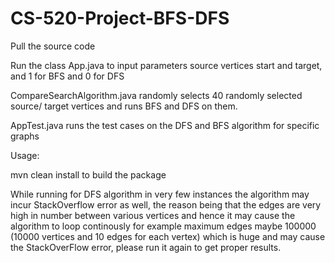 # CS-520-Project-BFS-DFS


Pull the source code

Run the class App.java to input parameters source vertices start and target, and 1 for BFS and 0 for DFS

CompareSearchAlgorithm.java randomly selects 40 randomly selected source/ target vertices and runs BFS and DFS on them.

AppTest.java runs the test cases on the DFS and BFS algorithm for specific graphs

Usage:

mvn clean install to build the package

While running for DFS algorithm in very few instances the algorithm may incur StackOverflow error as well, the reason being that the edges are very high in number between various vertices and hence it may cause the algorithm to loop continously for example maximum edges maybe 100000 (10000 vertices and 10 edges for each vertex) which is huge and may cause the StackOverFlow error, please run it again to get proper results.
 
